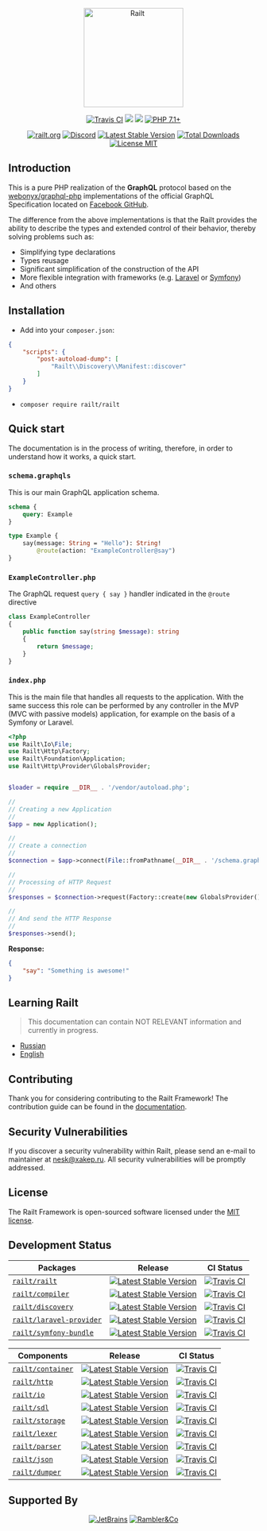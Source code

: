 <p align="center">
    <a href="https://railt.org"><img src="https://railt.org/images/logo-dark.svg" width="200" alt="Railt" /></a>
</p>
<p align="center">
    <a href="https://travis-ci.org/railt/railt"><img src="https://travis-ci.org/railt/railt.svg?branch=1.4.x" alt="Travis CI" /></a>
    <a href="https://codeclimate.com/github/railt/railt/test_coverage"><img src="https://api.codeclimate.com/v1/badges/07b06e5fc97ecbfaafb6/test_coverage" /></a>
    <a href="https://codeclimate.com/github/railt/railt/maintainability"><img src="https://api.codeclimate.com/v1/badges/07b06e5fc97ecbfaafb6/maintainability" /></a>
    <a href="https://packagist.org/packages/railt/railt"><img src="https://img.shields.io/badge/PHP-7.1+-brightgreen.svg" alt="PHP 7.1+"></a>
</p>
<p align="center">
    <a href="https://railt.org"><img src="https://img.shields.io/badge/official-site-blue.svg" alt="railt.org"></a>
    <a href="https://discord.gg/ND7SpD4"><img src="https://img.shields.io/badge/discord-chat-blue.svg" alt="Discord"></a>
    <a href="https://packagist.org/packages/railt/railt"><img src="https://poser.pugx.org/railt/railt/version" alt="Latest Stable Version"></a>
    <a href="https://packagist.org/packages/railt/railt"><img src="https://poser.pugx.org/railt/railt/downloads" alt="Total Downloads"></a>
    <a href="https://raw.githubusercontent.com/railt/railt/master/LICENSE.md"><img src="https://poser.pugx.org/railt/railt/license" alt="License MIT"></a>
</p>

## Introduction

This is a pure PHP realization of the **GraphQL** protocol based on the 
[webonyx/graphql-php](https://github.com/webonyx/graphql-php#fields) 
implementations of the official GraphQL Specification 
located on [Facebook GitHub](http://facebook.github.io/graphql/).

The difference from the above implementations is that the Railt provides the 
ability to describe the types and extended control of their behavior, 
thereby solving problems such as:

- Simplifying type declarations
- Types reusage
- Significant simplification of the construction of the API
- More flexible integration with frameworks (e.g. 
[Laravel](https://github.com/laravel/framework) or [Symfony](https://github.com/symfony/symfony))
- And others

## Installation

- Add into your `composer.json`:
```json
{
    "scripts": {
        "post-autoload-dump": [
            "Railt\\Discovery\\Manifest::discover"
        ]
    }
}
```
- `composer require railt/railt`

## Quick start

The documentation is in the process of writing, therefore, 
in order to understand how it works, a quick start.

### `schema.graphqls`

This is our main GraphQL application schema.

```graphql
schema {
    query: Example
}

type Example {
    say(message: String = "Hello"): String! 
        @route(action: "ExampleController@say")
}
```

### `ExampleController.php`

The GraphQL request `query { say }` handler indicated in the `@route` directive

```php
class ExampleController
{
    public function say(string $message): string
    {
        return $message;
    }
}
```

### `index.php`

This is the main file that handles all requests to the application. 
With the same success this role can be performed by any controller 
in the MVP (MVC with passive models) application, for example on 
the basis of a Symfony or Laravel.

```php
<?php
use Railt\Io\File;
use Railt\Http\Factory;
use Railt\Foundation\Application;
use Railt\Http\Provider\GlobalsProvider;


$loader = require __DIR__ . '/vendor/autoload.php';

//
// Creating a new Application
//
$app = new Application();

//
// Create a connection
//
$connection = $app->connect(File::fromPathname(__DIR__ . '/schema.graphqls'));

//
// Processing of HTTP Request
//
$responses = $connection->request(Factory::create(new GlobalsProvider()));

//
// And send the HTTP Response
//
$responses->send();
```

**Response:**

```json
{
    "say": "Something is awesome!"
}
```

## Learning Railt

> This documentation can contain NOT RELEVANT information and currently in progress.

- [Russian](https://ru.railt.org)
- [English](https://en.railt.org)

## Contributing

Thank you for considering contributing to the Railt Framework! 
The contribution guide can be found in the [documentation](https://railt.org/docs/contributions).

## Security Vulnerabilities

If you discover a security vulnerability within Railt, please send an e-mail to maintainer 
at nesk@xakep.ru. All security vulnerabilities will be promptly addressed.

## License

The Railt Framework is open-sourced software licensed under 
the [MIT license](https://opensource.org/licenses/MIT).

## Development Status

| Packages                                                               | Release                                                                                                                                  | CI Status                                                                                                                     |
|------------------------------------------------------------------------|------------------------------------------------------------------------------------------------------------------------------------------|-------------------------------------------------------------------------------------------------------------------------------|
| [`railt/railt`](https://github.com/railt/railt)                        | [![Latest Stable Version](https://poser.pugx.org/railt/railt/version)](https://packagist.org/packages/railt/railt)                       | [![Travis CI](https://travis-ci.org/railt/railt.svg?branch=1.4.x)](https://travis-ci.org/railt/railt)                        |
| [`railt/compiler`](https://github.com/railt/compiler)                  | [![Latest Stable Version](https://poser.pugx.org/railt/compiler/version)](https://packagist.org/packages/railt/compiler)                 | [![Travis CI](https://travis-ci.org/railt/compiler.svg?branch=1.4.x)](https://travis-ci.org/railt/compiler)                  |
| [`railt/discovery`](https://github.com/railt/discovery)                | [![Latest Stable Version](https://poser.pugx.org/railt/discovery/version)](https://packagist.org/packages/railt/discovery)               | [![Travis CI](https://travis-ci.org/railt/discovery.svg?branch=1.4.x)](https://travis-ci.org/railt/discovery)                |
| [`railt/laravel-provider`](https://github.com/railt/laravel-provider)  | [![Latest Stable Version](https://poser.pugx.org/railt/laravel-provider/version)](https://packagist.org/packages/railt/laravel-provider) | [![Travis CI](https://travis-ci.org/railt/laravel-provider.svg?branch=1.4.x)](https://travis-ci.org/railt/laravel-provider)  |
| [`railt/symfony-bundle`](https://github.com/railt/symfony-bundle)      | [![Latest Stable Version](https://poser.pugx.org/railt/symfony-bundle/version)](https://packagist.org/packages/railt/symfony-bundle)     | [![Travis CI](https://travis-ci.org/railt/symfony-bundle.svg?branch=1.4.x)](https://travis-ci.org/railt/symfony-bundle)      |

| Components                                                             | Release                                                                                                                                  | CI Status                                                                                                                     |
|------------------------------------------------------------------------|------------------------------------------------------------------------------------------------------------------------------------------|-------------------------------------------------------------------------------------------------------------------------------|
| [`railt/container`](https://github.com/railt/container)                | [![Latest Stable Version](https://poser.pugx.org/railt/container/version)](https://packagist.org/packages/railt/container)               | [![Travis CI](https://travis-ci.org/railt/container.svg?branch=1.4.x)](https://travis-ci.org/railt/container)                |
| [`railt/http`](https://github.com/railt/http)                          | [![Latest Stable Version](https://poser.pugx.org/railt/http/version)](https://packagist.org/packages/railt/http)                         | [![Travis CI](https://travis-ci.org/railt/http.svg?branch=1.4.x)](https://travis-ci.org/railt/http)                          |
| [`railt/io`](https://github.com/railt/io)                              | [![Latest Stable Version](https://poser.pugx.org/railt/io/version)](https://packagist.org/packages/railt/io)                             | [![Travis CI](https://travis-ci.org/railt/io.svg?branch=1.4.x)](https://travis-ci.org/railt/io)                              |
| [`railt/sdl`](https://github.com/railt/sdl)                            | [![Latest Stable Version](https://poser.pugx.org/railt/sdl/version)](https://packagist.org/packages/railt/sdl)                           | [![Travis CI](https://travis-ci.org/railt/sdl.svg?branch=1.4.x)](https://travis-ci.org/railt/sdl)                            |
| [`railt/storage`](https://github.com/railt/storage)                    | [![Latest Stable Version](https://poser.pugx.org/railt/storage/version)](https://packagist.org/packages/railt/storage)                   | [![Travis CI](https://travis-ci.org/railt/storage.svg?branch=1.4.x)](https://travis-ci.org/railt/storage)                    |
| [`railt/lexer`](https://github.com/railt/lexer)                        | [![Latest Stable Version](https://poser.pugx.org/railt/lexer/version)](https://packagist.org/packages/railt/lexer)                       | [![Travis CI](https://travis-ci.org/railt/lexer.svg?branch=1.4.x)](https://travis-ci.org/railt/lexer)                        |
| [`railt/parser`](https://github.com/railt/parser)                      | [![Latest Stable Version](https://poser.pugx.org/railt/parser/version)](https://packagist.org/packages/railt/parser)                     | [![Travis CI](https://travis-ci.org/railt/parser.svg?branch=1.4.x)](https://travis-ci.org/railt/parser)                      |
| [`railt/json`](https://github.com/railt/json)                          | [![Latest Stable Version](https://poser.pugx.org/railt/json/version)](https://packagist.org/packages/railt/json)                         | [![Travis CI](https://travis-ci.org/railt/json.svg?branch=1.4.x)](https://travis-ci.org/railt/json)                          |
| [`railt/dumper`](https://github.com/railt/dumper)                      | [![Latest Stable Version](https://poser.pugx.org/railt/dumper/version)](https://packagist.org/packages/railt/dumper)                     | [![Travis CI](https://travis-ci.org/railt/dumper.svg?branch=1.4.x)](https://travis-ci.org/railt/dumper)                      |



## Supported By

<p align="center">
    <a href="https://www.jetbrains.com/?from=Railt" target="_blank"><img src="https://habrastorage.org/webt/oc/-2/ek/oc-2eklcyr_ncszrzytmlu8_vky.png" alt="JetBrains" /></a>
    <a href="https://rambler-co.ru/" target="_blank"><img src="https://habrastorage.org/webt/wp/wu/wp/wpwuwpqpkskjfs0yjdjry5jvoog.png" alt="Rambler&Co" /></a>
</p>
